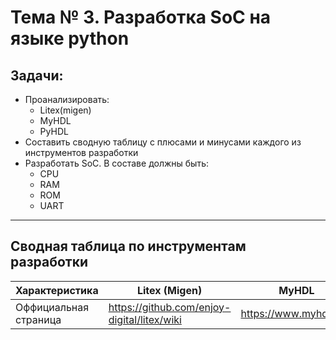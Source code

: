 # Тема № 3. Разработка SoC на языке python 
## Задачи: 
* Проанализировать:
    * Litex(migen)
    * MyHDL
    * PyHDL
* Составить сводную таблицу с плюсами и минусами каждого из инструментов разработки
* Разработать SoC. В составе должны быть: 
   * CPU
   * RAM
   * ROM
   * UART
---

## Сводная таблица по инструментам разработки

| Характеристика        | Litex (Migen)                               | MyHDL                  | PyHDL                                   |
| --------------------- | ------------------------------------------- | ---------------------- | --------------------------------------- |
| Оффициальная страница | https://github.com/enjoy-digital/litex/wiki | https://www.myhdl.org/ | https://pyhdl.readthedocs.io/en/latest/ |

